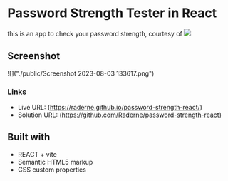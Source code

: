 # Password Strength Tester in React

this is an app to check your password strength, courtesy of ![](https://github.com/sadanandpai)

## Screenshot

![]("./public/Screenshot 2023-08-03 133617.png")

### Links

- Live URL: (https://raderne.github.io/password-strength-react/)
- Solution URL: (https://github.com/Raderne/password-strength-react)

## Built with

- REACT + vite
- Semantic HTML5 markup
- CSS custom properties
